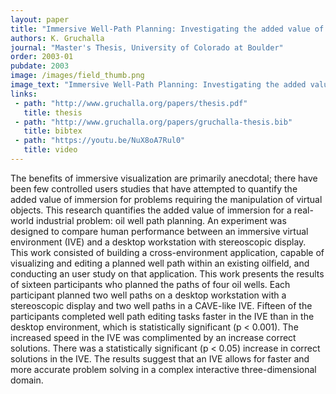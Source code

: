 ```yaml
---
layout: paper
title: "Immersive Well-Path Planning: Investigating the added value of immersion"
authors: K. Gruchalla
journal: "Master's Thesis, University of Colorado at Boulder"
order: 2003-01
pubdate: 2003
image: /images/field_thumb.png
image_text: "Immersive Well-Path Planning: Investigating the added value of immersion"
links:
 - path: "http://www.gruchalla.org/papers/thesis.pdf"
   title: thesis
 - path: "http://www.gruchalla.org/papers/gruchalla-thesis.bib"
   title: bibtex
 - path: "https://youtu.be/NuX8oA7Rul0"
   title: video 
---
```

The benefits of immersive visualization are primarily anecdotal; there 
have been few controlled users studies that have attempted to quantify the added 
value of immersion for problems requiring the manipulation of virtual objects. This 
research quantifies the added value of immersion for a real-world industrial problem: 
oil well path planning.  An experiment was designed to compare human performance 
between an immersive virtual environment (IVE) and a desktop workstation with 
stereoscopic display. This work consisted of building a cross-environment 
application, capable of visualizing and editing a planned well path within an existing 
oilfield, and conducting an user study on that application. This work presents the 
results of sixteen participants who planned the paths of four oil wells. Each 
participant planned two well paths on a desktop workstation with a stereoscopic 
display and two well paths in a CAVE-like IVE.  Fifteen of the participants 
completed well path editing tasks faster in the IVE than in the desktop environment, 
which is statistically significant (p < 0.001).  The increased speed in the IVE was 
complimented by an increase correct solutions. There was a statistically significant 
(p < 0.05) increase in correct solutions in the IVE. The results suggest that an IVE 
allows for faster and more accurate problem solving in a complex interactive three-dimensional domain. 
